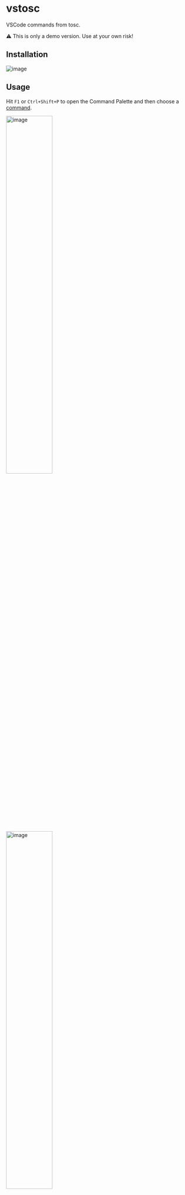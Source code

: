 # vstosc

VSCode commands from tosc.

⚠️ This is only a demo version. Use at your own risk!

## Installation

![image](https://github.com/toscm/vstosc/assets/12760468/81d9d3e7-78aa-47a3-bf3a-6536970f1d50 )

## Usage

Hit `F1` or `Ctrl+Shift+P` to open the Command Palette and then choose a [command](#commands).

<img src="https://github.com/toscm/vstosc/assets/12760468/da1297b3-9671-4e8c-8f74-bca2064762e2" alt="image" width=50%>
<img src="https://github.com/toscm/vstosc/assets/12760468/03343a69-bc56-4e2a-82db-bf32fd924d51" alt="image" width=50%>

For often used commands you might want to define a shortcut as shown below:

<img src="https://github.com/toscm/vstosc/assets/12760468/45201d5b-1555-4485-b7c6-6658fdc3841f" alt="image" width=50%>
<img src="https://github.com/toscm/vstosc/assets/12760468/f24fcc2f-677d-474e-8129-6ef3fa99988a" alt="image" width=50%>

## Commands

### runSelection

Executes the current selection in a shell (/bin/sh or cmd.exe) and replaces the selection with the command output.

### runCommand

Opens an input box asking the user for a command. The entered command will be run in a shell (`/bin/sh` or `cmd.exe`) and the output is inserted at the current cursor position. In case there is text selected while the command is executed, the selected text will be used as stdin for the command and replaced with the command's output.

### knitRmd

Sends the following text to the currently active console:

```R
rmarkdown::render("<path-of-currently-active-file")
```

### mathMode

Inserts `~$$` at the current position and places the cursor in between `$$`. A potential leading space is removed.

## Contribute

1. Clone this repo and open the folder in VSCode
2. Run `npm install` to install all dependencies
3. Modify [package.json](package.json) and [src/extensions.ts](src/extensions.ts) as required (ChatGPT is your friend).
4. Hit F5 to and run the extension in a new *Extension Development Host* window.
5. See [Debugging the extension](https://code.visualstudio.com/api/get-started/your-first-extension#debugging-the-extension) in case something isn't working as expected.
6. Increase the version in [package.json](package.json) according to the rules of [Semantic versioning](https://semver.org/)
7. Push your changes and tag the commit (see section [publish](#publish) for details about the publishing process triggered by tagging a commit from the main branch)

### Publish

Whenever a commit from the main branch receives a tag, the [publish](.github/workflows/publish.yml) action is triggered, which uploads the extension `vsce` to the [VSCode Marketplace](https://marketplace.visualstudio.com/manage/publishers/toscm). In case the pipeline fails and you want to do the publishing manually, the following steps would be required:

1. Run `npm install -g @vscode/vsce` to install the Visual Studio Code Extension Tool.
2. Run `vsce package` to build the new package in VSCode package format `.vsix`
3. Login to the [VSCode Marketplace](https://marketplace.visualstudio.com/manage/publishers/toscm) using a valid access token for the [Azure DevOps Organization toscm](https://dev.azure.com/toscm/) using command `vsce login toscm`
4. Publish the extension using command `vsce publish`

For further guidelines see [VSCode Extension API](https://code.visualstudio.com/api) and [VSCode Publishing Extensions](https://code.visualstudio.com/api/working-with-extensions/publishing-extension).
